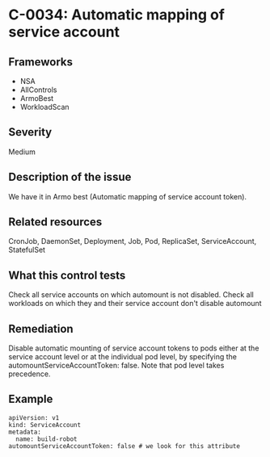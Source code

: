 # C-0034: Automatic mapping of service account

## Frameworks
* NSA
* AllControls
* ArmoBest
* WorkloadScan
 
## Severity
Medium

## Description of the issue
We have it in Armo best (Automatic mapping of service account token).
 
## Related resources
CronJob, DaemonSet, Deployment, Job, Pod, ReplicaSet, ServiceAccount, StatefulSet
 
## What this control tests 
Check all service accounts on which automount is not disabled.  Check all workloads on which they and their service account don't disable automount 
 
## Remediation
Disable automatic mounting of service account tokens to pods either at the service account level or at the individual pod level, by specifying the automountServiceAccountToken: false. Note that pod level takes precedence.
 
## Example
```
apiVersion: v1
kind: ServiceAccount
metadata:
  name: build-robot
automountServiceAccountToken: false # we look for this attribute
```

